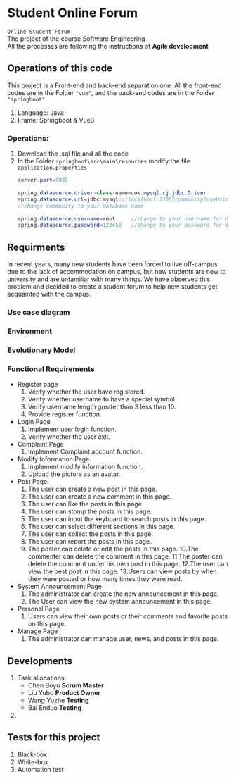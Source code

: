 # Student Online Forum
`Online Student Forum`<br>
The project of the course Software Engineering<br>
All the processes are following the instructions of __Agile development__
##  Operations of this code
This project is a Front-end and back-end separation one. All the front-end codes are in the Folder `"vue"`, and the back-end codes are in the Folder `"springboot"` <br>
1.  Language:   Java
2.  Frame:      Springboot & Vue3
### Operations:
1.  Download the .sql file and all the code
2.  In the Folder `springboot\src\main\resources` modify the file `application.properties` <br>
    ```java
    server.port=9092

    spring.datasource.driver-class-name=com.mysql.cj.jdbc.Driver
    spring.datasource.url=jdbc:mysql://localhost:3306/community?useUnicode=true&characterEncoding=utf8&autoReconnect=true&serverTimezone=GMT%2B8  
    //change community to your database name
    
    spring.datasource.username=root     //change to your username for database
    spring.datasource.password=123456   //change to your password for database
    ```
##  Requirments
In recent years, many new students have been forced to live off-campus due to the lack of accommodation on campus, but new students are new to university and are unfamiliar with many things. We have observed this problem and decided to create a student forum to help new students get acquainted with the campus.
### Use case diagram
### Environment
### Evolutionary Model
### Functional Requirements
*   Register page
    1. Verify whether the user have registered.
    2. Verify whether username to have a special symbol.
    3. Verify username length greater than 3 less than 10.
    4. Provide register function.
*   Login Page
    1. Implement user login function.
    2. Verify whether the user exit.
*   Complaint Page
    1. Implement Complaint account function.
*   Modify Information Page.
    1. Implement modify information function.
    2. Upload the picture as an avatar.
*   Post Page.
    1. The user can create a new post in this page.
    2. The user can create a new comment in this page.
    3. The user can like the posts in this page.
    4. The user can stomp the posts in this page.
    5. The user can input the keyboard to search posts in this page.
    6. The user can select different sections in this page.
    7. The user can collect the posts in this page.
    8. The user can report the posts in this page.
    9. The poster can delete or edit the posts in this page.
    10.The commenter can delete the comment in this page.
    11.The poster can delete the comment under his own post in this page.
    12.The user can view the best post in this page.
    13.Users can view posts by when they were posted or how many times they were read.
*   System Announcement Page
    1. The administrator can create the new announcement in this page.
    2. The User can view the new system announcement in this page.
*   Personal Page
    1. Users can view their own posts or their comments and favorite posts on this page.
*   Manage Page
    1. The administrator can manage user, news, and posts in this page.
##  Developments
1.  Task allocations:
    *   Chen Boyu   __Scrum Master__
    *   Liu  Yubo   __Product Owner__
    *   Wang Yuzhe  __Testing__      
    *   Bai  Enduo  __Testing__      
2.  

##  Tests for this project
1.  Black-box
2.  White-box
3.  Automation test
